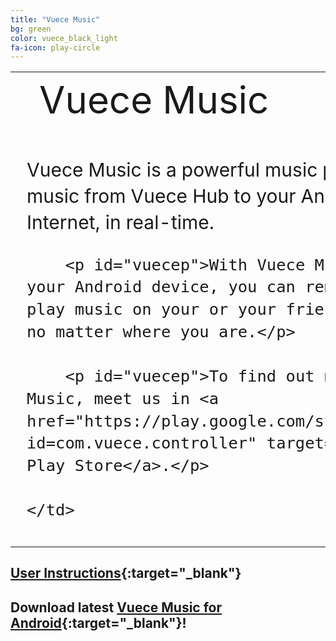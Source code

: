 ```yaml
---
title: "Vuece Music"
bg: green
color: vuece_black_light
fa-icon: play-circle
---
```


<head>
<style>
#vuecep{
    font-size: 30px;
}
</style>
</head>

<table>
  <tr>
    <td rowspan="2">
    <span class="fa-stack subtlecircle" style="font-size:60px; background:rgba(255,166,0,0)">
		  <i class="fa fa-circle fa-stack-2x text-vuece_black_light"></i>
		  <i class="fa fa-android fa-stack-1x text-green"></i>
	</span>
	</td>
	<td style="font-size:60px;text-align:left;line-height:1.2;">
    	Vuece Music
	</td>		
  </tr>
  
   <tr>
	<td style="font-size:30px;line-height:1.4;padding:10px;">
    	<p id="vuecep">Vuece Music is a powerful music player that streams music from Vuece Hub to your Android device over Internet, in real-time.</p>
    	
    	<p id="vuecep">With Vuece Music running on your Android device, you can remotely browse and play music on your or your friends' Vuece Hubs, no matter where you are.</p>
    	
    	<p id="vuecep">To find out more about Vuece Music, meet us in <a href="https://play.google.com/store/apps/details?id=com.vuece.controller" target="_blank">Google Play Store</a>.</p>
    	
	</td>		
  </tr>
</table>

## [User Instructions](./music.html){:target="_blank"}

## Download latest [Vuece Music for Android](https://play.google.com/store/apps/details?id=com.vuece.controller){:target="_blank"}!
